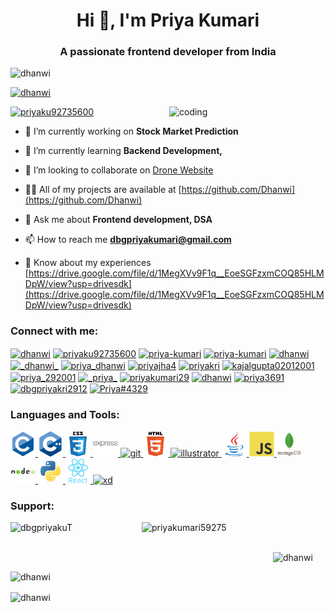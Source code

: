 <h1 align="center">Hi 👋, I'm Priya Kumari</h1>
<h3 align="center">A passionate frontend developer from India</h3>



<p align="left"> <img src="https://komarev.com/ghpvc/?username=dhanwi&label=Profile%20views&color=0e75b6&style=flat" alt="dhanwi" /> </p>

<p style = "background-image: url('https://mir-s3-cdn-cf.behance.net/projects/202/653c98116051129.Y3JvcCw5MjAsNzIwLDM1Nyww.jpg'); background-repeat: no-repeat;
  background-attachment: fixed;
  background-size: cover;"> <a href="https://github.com/ryo-ma/github-profile-trophy"><img src="https://github-profile-trophy.vercel.app/?username=dhanwi" alt="dhanwi" /></a> </p>
  
  <img align="right" padding="7px" margin="0 0 0 2vw" alt="coding" width="250" src="https://img.etimg.com/thumb/msid-84146083,width-1015,height-761,imgsize-638053,resizemode-8,quality-100/prime/technology-and-startups/booting-up-developer-economy-how-tech-startups-are-helping-coders-build-and-test-software-faster.jpg">

<p align="left"> <a href="https://twitter.com/priyaku92735600" target="blank"><img src="https://img.shields.io/twitter/follow/priyaku92735600?logo=twitter&style=for-the-badge" alt="priyaku92735600" /></a> </p>

- 🔭 I’m currently working on **Stock Market Prediction**

- 🌱 I’m currently learning **Backend Development,**

- 👯 I’m looking to collaborate on [Drone Website](https://drone-webpage-u5wi.vercel.app/)

- 👨‍💻 All of my projects are available at [https://github.com/Dhanwi](https://github.com/Dhanwi)

- 💬 Ask me about **Frontend development, DSA**

- 📫 How to reach me **dbgpriyakumari@gmail.com**

- 📄 Know about my experiences [https://drive.google.com/file/d/1MegXVv9F1q__EoeSGFzxmCOQ85HLMDpW/view?usp=drivesdk](https://drive.google.com/file/d/1MegXVv9F1q__EoeSGFzxmCOQ85HLMDpW/view?usp=drivesdk)

<h3 align="left">Connect with me:</h3>
<p align="left">
<a href="https://codepen.io/dhanwi" target="blank"><img align="center" src="https://raw.githubusercontent.com/rahuldkjain/github-profile-readme-generator/master/src/images/icons/Social/codepen.svg" alt="dhanwi" height="30" width="40" /></a>
<a href="https://twitter.com/priyaku92735600" target="blank"><img align="center" src="https://raw.githubusercontent.com/rahuldkjain/github-profile-readme-generator/master/src/images/icons/Social/twitter.svg" alt="priyaku92735600" height="30" width="40" /></a>
<a href="https://linkedin.com/in/priya-kumari" target="blank"><img align="center" src="https://raw.githubusercontent.com/rahuldkjain/github-profile-readme-generator/master/src/images/icons/Social/linked-in-alt.svg" alt="priya-kumari" height="30" width="40" /></a>
<a href="https://stackoverflow.com/users/priya-kumari" target="blank"><img align="center" src="https://raw.githubusercontent.com/rahuldkjain/github-profile-readme-generator/master/src/images/icons/Social/stack-overflow.svg" alt="priya-kumari" height="30" width="40" /></a>
<a href="https://codesandbox.com/dhanwi" target="blank"><img align="center" src="https://raw.githubusercontent.com/rahuldkjain/github-profile-readme-generator/master/src/images/icons/Social/codesandbox.svg" alt="dhanwi" height="30" width="40" /></a>
<a href="https://instagram.com/_dhanwi_" target="blank"><img align="center" src="https://raw.githubusercontent.com/rahuldkjain/github-profile-readme-generator/master/src/images/icons/Social/instagram.svg" alt="_dhanwi_" height="30" width="40" /></a>
<a href="https://dribbble.com/priya_dhanwi" target="blank"><img align="center" src="https://raw.githubusercontent.com/rahuldkjain/github-profile-readme-generator/master/src/images/icons/Social/dribbble.svg" alt="priya_dhanwi" height="30" width="40" /></a>
<a href="https://www.behance.net/priyajha4" target="blank"><img align="center" src="https://raw.githubusercontent.com/rahuldkjain/github-profile-readme-generator/master/src/images/icons/Social/behance.svg" alt="priyajha4" height="30" width="40" /></a>
<a href="https://hashnode.com/priyakri" target="blank"><img align="center" src="https://raw.githubusercontent.com/rahuldkjain/github-profile-readme-generator/master/src/images/icons/Social/hashnode.svg" alt="priyakri" height="30" width="40" /></a>
<a href="https://medium.com/kajalgupta02012001" target="blank"><img align="center" src="https://raw.githubusercontent.com/rahuldkjain/github-profile-readme-generator/master/src/images/icons/Social/medium.svg" alt="kajalgupta02012001" height="30" width="40" /></a>
<a href="https://www.codechef.com/users/priya_292001" target="blank"><img align="center" src="https://cdn.jsdelivr.net/npm/simple-icons@3.1.0/icons/codechef.svg" alt="priya_292001" height="30" width="40" /></a>
<a href="https://www.hackerrank.com/_priya_" target="blank"><img align="center" src="https://raw.githubusercontent.com/rahuldkjain/github-profile-readme-generator/master/src/images/icons/Social/hackerrank.svg" alt="_priya_" height="30" width="40" /></a>
<a href="https://codeforces.com/profile/priyakumari29" target="blank"><img align="center" src="https://raw.githubusercontent.com/rahuldkjain/github-profile-readme-generator/master/src/images/icons/Social/codeforces.svg" alt="priyakumari29" height="30" width="40" /></a>
<a href="https://www.leetcode.com/dhanwi" target="blank"><img align="center" src="https://raw.githubusercontent.com/rahuldkjain/github-profile-readme-generator/master/src/images/icons/Social/leet-code.svg" alt="dhanwi" height="30" width="40" /></a>
<a href="https://www.hackerearth.com/priya3691" target="blank"><img align="center" src="https://raw.githubusercontent.com/rahuldkjain/github-profile-readme-generator/master/src/images/icons/Social/hackerearth.svg" alt="priya3691" height="30" width="40" /></a>
<a href="https://auth.geeksforgeeks.org/user/dbgpriyakri2912" target="blank"><img align="center" src="https://raw.githubusercontent.com/rahuldkjain/github-profile-readme-generator/master/src/images/icons/Social/geeks-for-geeks.svg" alt="dbgpriyakri2912" height="30" width="40" /></a>
<a href="https://discord.gg/Priya#4329" target="blank"><img align="center" src="https://raw.githubusercontent.com/rahuldkjain/github-profile-readme-generator/master/src/images/icons/Social/discord.svg" alt="Priya#4329" height="30" width="40" /></a>
</p>

<h3 align="left">Languages and Tools:</h3>
<p align="left"> <a href="https://www.cprogramming.com/" target="_blank" rel="noreferrer"> <img src="https://raw.githubusercontent.com/devicons/devicon/master/icons/c/c-original.svg" alt="c" width="40" height="40"/> </a> <a href="https://www.w3schools.com/cpp/" target="_blank" rel="noreferrer"> <img src="https://raw.githubusercontent.com/devicons/devicon/master/icons/cplusplus/cplusplus-original.svg" alt="cplusplus" width="40" height="40"/> </a> <a href="https://www.w3schools.com/css/" target="_blank" rel="noreferrer"> <img src="https://raw.githubusercontent.com/devicons/devicon/master/icons/css3/css3-original-wordmark.svg" alt="css3" width="40" height="40"/> </a> <a href="https://expressjs.com" target="_blank" rel="noreferrer"> <img src="https://raw.githubusercontent.com/devicons/devicon/master/icons/express/express-original-wordmark.svg" alt="express" width="40" height="40"/> </a> <a href="https://git-scm.com/" target="_blank" rel="noreferrer"> <img src="https://www.vectorlogo.zone/logos/git-scm/git-scm-icon.svg" alt="git" width="40" height="40"/> </a> <a href="https://www.w3.org/html/" target="_blank" rel="noreferrer"> <img src="https://raw.githubusercontent.com/devicons/devicon/master/icons/html5/html5-original-wordmark.svg" alt="html5" width="40" height="40"/> </a> <a href="https://www.adobe.com/in/products/illustrator.html" target="_blank" rel="noreferrer"> <img src="https://www.vectorlogo.zone/logos/adobe_illustrator/adobe_illustrator-icon.svg" alt="illustrator" width="40" height="40"/> </a> <a href="https://www.java.com" target="_blank" rel="noreferrer"> <img src="https://raw.githubusercontent.com/devicons/devicon/master/icons/java/java-original.svg" alt="java" width="40" height="40"/> </a> <a href="https://developer.mozilla.org/en-US/docs/Web/JavaScript" target="_blank" rel="noreferrer"> <img src="https://raw.githubusercontent.com/devicons/devicon/master/icons/javascript/javascript-original.svg" alt="javascript" width="40" height="40"/> </a> <a href="https://www.mongodb.com/" target="_blank" rel="noreferrer"> <img src="https://raw.githubusercontent.com/devicons/devicon/master/icons/mongodb/mongodb-original-wordmark.svg" alt="mongodb" width="40" height="40"/> </a> <a href="https://nodejs.org" target="_blank" rel="noreferrer"> <img src="https://raw.githubusercontent.com/devicons/devicon/master/icons/nodejs/nodejs-original-wordmark.svg" alt="nodejs" width="40" height="40"/> </a> <a href="https://www.python.org" target="_blank" rel="noreferrer"> <img src="https://raw.githubusercontent.com/devicons/devicon/master/icons/python/python-original.svg" alt="python" width="40" height="40"/> </a> <a href="https://reactjs.org/" target="_blank" rel="noreferrer"> <img src="https://raw.githubusercontent.com/devicons/devicon/master/icons/react/react-original-wordmark.svg" alt="react" width="40" height="40"/> </a> <a href="https://www.adobe.com/products/xd.html" target="_blank" rel="noreferrer"> <img src="https://cdn.worldvectorlogo.com/logos/adobe-xd.svg" alt="xd" width="40" height="40"/> </a> </p>

<h3 align="left">Support:</h3>
<p><a href="https://www.buymeacoffee.com/dbgpriyakuT"> <img align="left" src="https://cdn.buymeacoffee.com/buttons/v2/default-yellow.png" height="50" width="210" alt="dbgpriyakuT" /></a><a href="https://ko-fi.com/priyakumari59275"> <img align="left" src="https://cdn.ko-fi.com/cdn/kofi3.png?v=3" height="50" width="210" alt="priyakumari59275" /></a></p><br><br>

<p><img align="centre" padding= "7px" width = "400" src="https://github-readme-stats.vercel.app/api/top-langs?username=dhanwi&show_icons=true&locale=en&layout=compact" alt="dhanwi" /></p>

<p>&nbsp;<img align="left" src="https://github-readme-stats.vercel.app/api?username=dhanwi&show_icons=true&locale=en" alt="dhanwi" /></p>

<p><img align="center" src="https://github-readme-streak-stats.herokuapp.com/?user=dhanwi&" alt="dhanwi" /></p>
